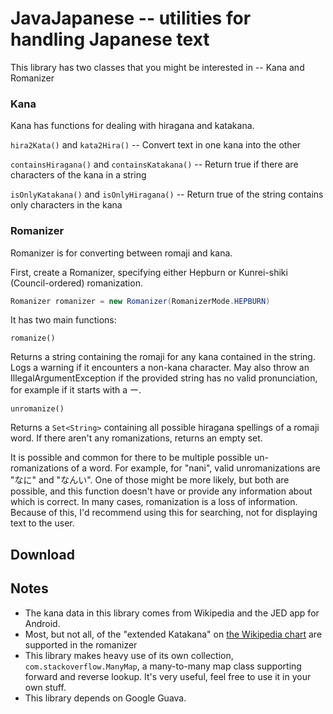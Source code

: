 # JavaJapanese -- utilities for handling Japanese text
This library has two classes that you might be interested in -- Kana and Romanizer

### Kana
Kana has functions for dealing with hiragana and katakana.


`hira2Kata()` and `kata2Hira()` -- Convert text in one kana into the other

`containsHiragana()` and `containsKatakana()` -- Return true if there are characters of the kana in a string

`isOnlyKatakana()` and `isOnlyHiragana()` -- Return true of the string contains only characters in the kana

### Romanizer
Romanizer is for converting between romaji and kana.

First, create a Romanizer, specifying either Hepburn or Kunrei-shiki (Council-ordered) romanization. 

```java
Romanizer romanizer = new Romanizer(RomanizerMode.HEPBURN)
```

It has two main functions:

`romanize()`

Returns a string containing the romaji for any kana contained in the string.  Logs a warning if it encounters a non-kana character.  May also throw an IllegalArgumentException if the provided string has no valid pronunciation, for example if it starts with a ー.

`unromanize()`

Returns a `Set<String>` containing all possible hiragana spellings of a romaji word. If there aren't any romanizations, returns an empty set. 

It is possible and common for there to be multiple possible un-romanizations of a word.  For example, for "nani", valid unromanizations are "なに" and "なんい".  One of those might be more likely, but both are possible, and this function doesn't have or provide any information about which is correct.  In many cases, romanization is a loss of information.  Because of this, I'd recommend using this for searching, not for displaying text to the user.

## Download

## Notes

- The kana data in this library comes from Wikipedia and the JED app for Android.
- Most, but not all, of the "extended Katakana" on [the Wikipedia chart](https://en.wikipedia.org/wiki/Hepburn_romanization#For_extended_katakana) are supported in the romanizer
- This library makes heavy use of its own collection, `com.stackoverflow.ManyMap`, a many-to-many map class supporting forward and reverse lookup.  It's very useful, feel free to use it in your own stuff.
- This library depends on Google Guava.